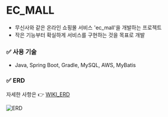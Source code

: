 # EC_MALL
- 무신사와 같은 온라인 쇼핑몰 서비스 'ec_mall'을 개발하는 프로젝트
- 작은 기능부터 확실하게 서비스를 구현하는 것을 목표로 개발

### ✅ 사용 기술
- Java, Spring Boot, Gradle, MySQL, AWS, MyBatis

### ✅ ERD
자세한 사항은 👉 [WIKI_ERD](https://github.com/SongHeeL/ec_mall_1/wiki/3.-ERD)

![ERD](https://user-images.githubusercontent.com/108327480/216895301-d917cd29-01a2-4881-b54a-f8c35880dac3.png)
